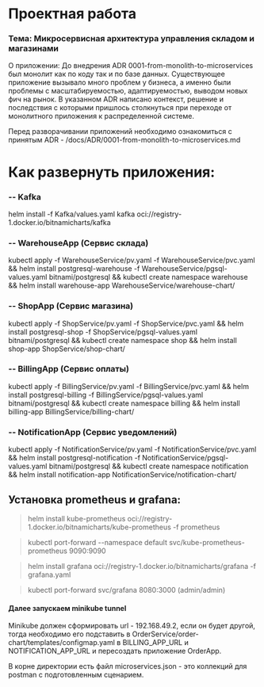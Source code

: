 # Проектная работа

### Тема: Микросервисная архитектура управления складом и магазинами

О приложении: До внедрения ADR 0001-from-monolith-to-microservices был монолит как по коду так и по базе данных.
Существующее приложение вызывало много проблем у бизнеса, а именно были проблемы с масштабируемостью, адаптируемостью,
выводом новых фич на рынок. В указанном ADR написано контекст, решение и последствия с которыми пришлось столкнуться при
переходе от монолитного приложения к распределенной системе.

Перед разворачивании приложений необходимо ознакомиться с принятым ADR - /docs/ADR/0001-from-monolith-to-microservices.md

# Как развернуть приложения:

### -- Kafka
helm install -f Kafka/values.yaml kafka oci://registry-1.docker.io/bitnamicharts/kafka

### -- WarehouseApp (Сервис склада)

kubectl apply -f WarehouseService/pv.yaml -f WarehouseService/pvc.yaml &&
helm install postgresql-warehouse -f WarehouseService/pgsql-values.yaml bitnami/postgresql &&
kubectl create namespace warehouse && helm install warehouse-app WarehouseService/warehouse-chart/

### -- ShopApp (Сервис магазина)

kubectl apply -f ShopService/pv.yaml -f ShopService/pvc.yaml &&
helm install postgresql-shop -f ShopService/pgsql-values.yaml bitnami/postgresql &&
kubectl create namespace shop && helm install shop-app ShopService/shop-chart/

### -- BillingApp (Сервис оплаты)

kubectl apply -f BillingService/pv.yaml -f BillingService/pvc.yaml &&
helm install postgresql-billing -f BillingService/pgsql-values.yaml bitnami/postgresql &&
kubectl create namespace billing && helm install billing-app BillingService/billing-chart/

### -- NotificationApp (Сервис уведомлений)

kubectl apply -f NotificationService/pv.yaml -f NotificationService/pvc.yaml &&
helm install postgresql-notification -f NotificationService/pgsql-values.yaml bitnami/postgresql &&
kubectl create namespace notification && helm install notification-app NotificationService/notification-chart/

## Установка prometheus и grafana:
> helm install kube-prometheus oci://registry-1.docker.io/bitnamicharts/kube-prometheus -f prometheus

> kubectl port-forward --namespace default svc/kube-prometheus-prometheus 9090:9090

> helm install grafana oci://registry-1.docker.io/bitnamicharts/grafana -f grafana.yaml

> kubectl port-forward svc/grafana 8080:3000 (admin/admin)

#### Далее запускаем minikube tunnel
Minikube должен сформировать url - 192.168.49.2, если он будет другой, тогда необходимо его подставить в OrderService/order-chart/templates/configmap.yaml в
BILLING_APP_URL и NOTIFICATION_APP_URL и пересоздать приложение OrderApp.

В корне директории есть файл microservices.json - это коллекций для postman с подготовленным сценарием.
